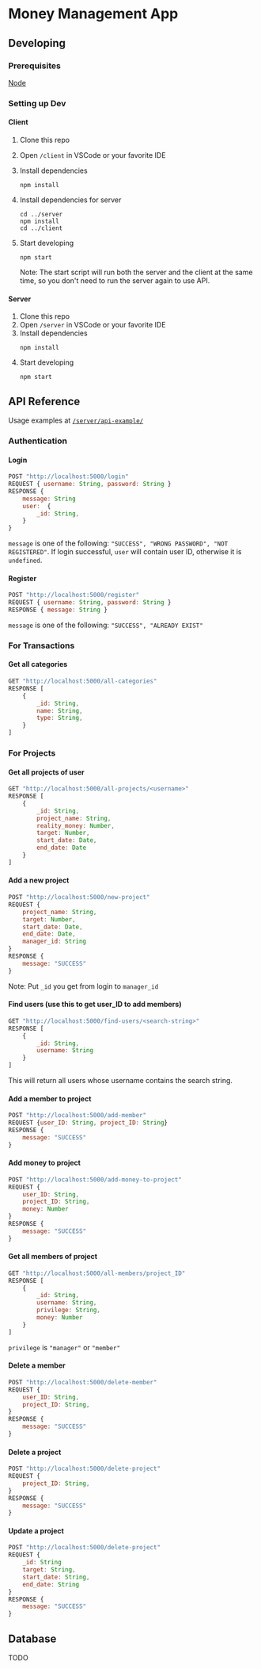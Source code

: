 # Money Management App

## Developing

### Prerequisites
[Node](https://nodejs.org/en/download/)


### Setting up Dev

#### Client

1. Clone this repo
2. Open `/client` in VSCode or your favorite IDE
3. Install dependencies
    ```
    npm install
    ```
4. Install dependencies for server
    ```
    cd ../server
    npm install
    cd ../client
    ```

4. Start developing
    ```
    npm start
    ```
    Note: The start script will run both the server and the client at the same time, so you don't need to run the server again to use API.

#### Server

1. Clone this repo
2. Open `/server` in VSCode or your favorite IDE
3. Install dependencies
    ```
    npm install
    ```
4. Start developing
    ```
    npm start
    ```

## API Reference
Usage examples at [`/server/api-example/`](./server/api-example/)

### Authentication

#### Login
```javascript
POST "http://localhost:5000/login"
REQUEST { username: String, password: String }
RESPONSE { 
    message: String
    user:  {
        _id: String,
    }
}
```
`message` is one of the following:
`"SUCCESS", "WRONG PASSWORD", "NOT REGISTERED"`.
If login successful, `user` will contain user ID, otherwise it is `undefined`.
#### Register 
```javascript
POST "http://localhost:5000/register"
REQUEST { username: String, password: String }
RESPONSE { message: String }
```
`message` is one of the following:
`"SUCCESS", "ALREADY EXIST"`

### For Transactions

#### Get all categories
```javascript
GET "http://localhost:5000/all-categories"
RESPONSE [
    {
        _id: String, 
        name: String, 
        type: String, 
    }
]
```

### For Projects
#### Get all projects of user
```javascript
GET "http://localhost:5000/all-projects/<username>"
RESPONSE [
    {
        _id: String,
        project_name: String,
        reality_money: Number,
        target: Number,
        start_date: Date,
        end_date: Date
    }
]
```

#### Add a new project
```javascript
POST "http://localhost:5000/new-project"
REQUEST {
    project_name: String,
    target: Number,
    start_date: Date,
    end_date: Date,
    manager_id: String
}
RESPONSE {
    message: "SUCCESS"
}
```
Note: Put `_id` you get from login to `manager_id`

#### Find users (use this to get user_ID to add members)
```javascript
GET "http://localhost:5000/find-users/<search-string>"
RESPONSE [
    {
        _id: String,
        username: String
    }
]
```
This will return all users whose username contains the search string. 

#### Add a member to project
```javascript
POST "http://localhost:5000/add-member"
REQUEST {user_ID: String, project_ID: String}
RESPONSE {
    message: "SUCCESS"
} 
```

#### Add money to project
```javascript
POST "http://localhost:5000/add-money-to-project"
REQUEST {
    user_ID: String,
    project_ID: String,
    money: Number
}
RESPONSE {
    message: "SUCCESS"
} 
```

#### Get all members of project
```javascript
GET "http://localhost:5000/all-members/project_ID"
RESPONSE [
    {
        _id: String,
        username: String,
        privilege: String,
        money: Number
    }
]
```
`privilege` is `"manager"` or `"member"` 

#### Delete a member
```javascript
POST "http://localhost:5000/delete-member"
REQUEST {
    user_ID: String,
    project_ID: String,
}
RESPONSE {
    message: "SUCCESS"
} 
```

#### Delete a project
```javascript
POST "http://localhost:5000/delete-project"
REQUEST {
    project_ID: String,
}
RESPONSE {
    message: "SUCCESS"
} 
```

#### Update a project
```javascript
POST "http://localhost:5000/delete-project"
REQUEST {
    _id: String
    target: String,
    start_date: String,
    end_date: String
}
RESPONSE {
    message: "SUCCESS"
} 
```


## Database
TODO
